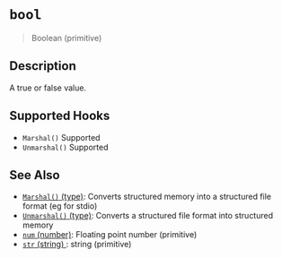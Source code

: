 # `bool`

> Boolean (primitive)

## Description

A true or false value.

## Supported Hooks

- `Marshal()`
  Supported
- `Unmarshal()`
  Supported

## See Also

- [`Marshal()` (type)](/apis/Marshal.md):
  Converts structured memory into a structured file format (eg for stdio)
- [`Unmarshal()` (type)](/apis/Unmarshal.md):
  Converts a structured file format into structured memory
- [`num` (number)](/types/num.md):
  Floating point number (primitive)
- [`str` (string) ](/types/str.md):
  string (primitive)
